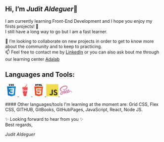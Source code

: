 ## Hi, I’m *Judit Aldeguer*👋  

I am currently learning Front-End Development and I hope you enjoy my firsts projects! 👀  
I still have a long way to go but I am a fast learner.


💞️ I’m looking to collaborate on new projects in order to get to know more about the community and to keep to practicing.  
📫 Feel free to contact me  by [LinkedIn](https://www.linkedin.com/in/juditaldeguer/) or you can also ask bout me through our learning center [Adalab](https://adalab.es/contacto/)

## Languages and Tools:
<p align="left"> 
<a href="https://www.w3schools.com/css/" target="_blank"> <img src="https://raw.githubusercontent.com/devicons/devicon/master/icons/css3/css3-original-wordmark.svg" alt="css3" width="40" height="40"/> </a> 
<a href="https://gulpjs.com" target="_blank"> <img src="https://raw.githubusercontent.com/devicons/devicon/master/icons/gulp/gulp-plain.svg" alt="gulp" width="40" height="40"/> </a> 
<a href="https://www.w3.org/html/" target="_blank"> <img src="https://raw.githubusercontent.com/devicons/devicon/master/icons/html5/html5-original-wordmark.svg" alt="html5" width="40" height="40"/> </a> 
<a href="https://developer.mozilla.org/en-US/docs/Web/JavaScript" target="_blank"> <img src="https://raw.githubusercontent.com/devicons/devicon/master/icons/javascript/javascript-original.svg" alt="javascript" width="40" height="40"/> </a> 
<a href="https://sass-lang.com" target="_blank"> <img src="https://raw.githubusercontent.com/devicons/devicon/master/icons/sass/sass-original.svg" alt="sass" width="40" height="40"/> </a> 
</p>
#### Other languages/tools I'm learning at the moment are:    
Grid CSS, Flex CSS, GITHUB, GitBooks, GitHubPages, JavaScript, React, Node JS.    
    
        
✨ Looking forward to hear from you ✨   
Best regards,  

*Judit Aldeguer* 
